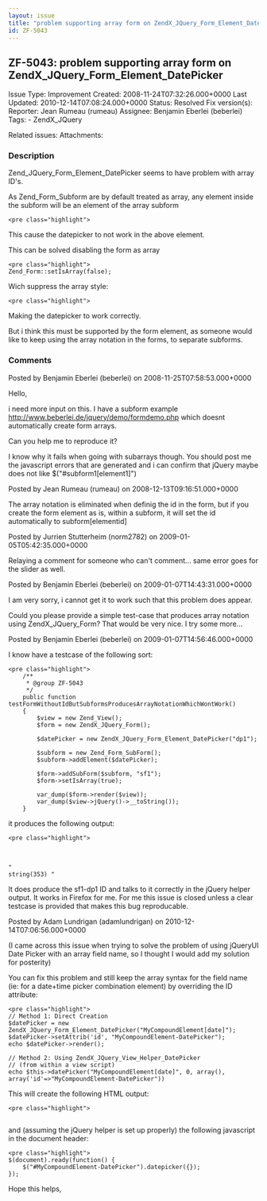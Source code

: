 ```yaml
---
layout: issue
title: "problem supporting array form on ZendX_JQuery_Form_Element_DatePicker"
id: ZF-5043
---
```


ZF-5043: problem supporting array form on ZendX\_JQuery\_Form\_Element\_DatePicker 
-----------------------------------------------------------------------------------

 Issue Type: Improvement Created: 2008-11-24T07:32:26.000+0000 Last Updated: 2010-12-14T07:08:24.000+0000 Status: Resolved Fix version(s): 
 Reporter:  Jean Rumeau (rumeau)  Assignee:  Benjamin Eberlei (beberlei)  Tags: - ZendX\_JQuery
 
 Related issues: 
 Attachments: 
### Description

Zend\_JQuery\_Form\_Element\_DatePicker seems to have problem with array ID's.

As Zend\_Form\_Subform are by default treated as array, any element inside the subform will be an element of the array subform

 
    <pre class="highlight">


This cause the datepicker to not work in the above element.

This can be solved disabling the form as array

 
    <pre class="highlight">
    Zend_Form::setIsArray(false);


Wich suppress the array style:

 
    <pre class="highlight">


Making the datepicker to work correctly.

But i think this must be supported by the form element, as someone would like to keep using the array notation in the forms, to separate subforms.

 

 

### Comments

Posted by Benjamin Eberlei (beberlei) on 2008-11-25T07:58:53.000+0000

Hello,

i need more input on this. I have a subform example <http://www.beberlei.de/jquery/demo/formdemo.php> which doesnt automatically create form arrays.

Can you help me to reproduce it?

I know why it fails when going with subarrays though. You should post me the javascript errors that are generated and i can confirm that jQuery maybe does not like $("#subform1[element1]")

 

 

Posted by Jean Rumeau (rumeau) on 2008-12-13T09:16:51.000+0000

The array notation is eliminated when definig the id in the form, but if you create the form element as is, within a subform, it will set the id automatically to subform[elementid]

 

 

Posted by Jurrien Stutterheim (norm2782) on 2009-01-05T05:42:35.000+0000

Relaying a comment for someone who can't comment... same error goes for the slider as well.

 

 

Posted by Benjamin Eberlei (beberlei) on 2009-01-07T14:43:31.000+0000

I am very sorry, i cannot get it to work such that this problem does appear.

Could you please provide a simple test-case that produces array notation using ZendX\_JQuery\_Form? That would be very nice. I try some more...

 

 

Posted by Benjamin Eberlei (beberlei) on 2009-01-07T14:56:46.000+0000

I know have a testcase of the following sort:

 
    <pre class="highlight">
        /**
         * @group ZF-5043
         */
        public function testFormWithoutIdButSubformsProducesArrayNotationWhichWontWork()
        {
            $view = new Zend_View();
            $form = new ZendX_JQuery_Form();
    
            $datePicker = new ZendX_JQuery_Form_Element_DatePicker("dp1");
    
            $subform = new Zend_Form_SubForm();
            $subform->addElement($datePicker);
    
            $form->addSubForm($subform, "sf1");
            $form->setIsArray(true);
    
            var_dump($form->render($view));
            var_dump($view->jQuery()->__toString());
        }


it produces the following output:

 
    <pre class="highlight">


` `     
    
    "
    string(353) "

It does produce the sf1-dp1 ID and talks to it correctly in the jQuery helper output. It works in Firefox for me. For me this issue is closed unless a clear testcase is provided that makes this bug reproducable.

 

 

Posted by Adam Lundrigan (adamlundrigan) on 2010-12-14T07:06:56.000+0000

(I came across this issue when trying to solve the problem of using jQueryUI Date Picker with an array field name, so I thought I would add my solution for posterity)

You can fix this problem and still keep the array syntax for the field name (ie: for a date+time picker combination element) by overriding the ID attribute:

 
    <pre class="highlight">
    // Method 1: Direct Creation
    $datePicker = new ZendX_JQuery_Form_Element_DatePicker("MyCompoundElement[date]");
    $datePicker->setAttrib('id', "MyCompoundElement-DatePicker");
    echo $datePicker->render();
    
    // Method 2: Using ZendX_JQuery_View_Helper_DatePicker
    // (from within a view script)
    echo $this->datePicker("MyCompoundElement[date]", 0, array(), array('id'=>"MyCompoundElement-DatePicker"))


This will create the following HTML output:

 
    <pre class="highlight">
     
    


and (assuming the jQuery helper is set up properly) the following javascript in the document header:

 
    <pre class="highlight">
    $(document).ready(function() {
        $("#MyCompoundElement-DatePicker").datepicker({});
    });


Hope this helps,

 

 